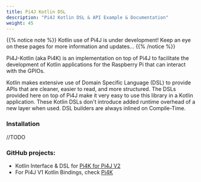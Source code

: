 ```yaml
---
title: Pi4J Kotlin DSL
description: "Pi4J Kotlin DSL & API Example & Documentation"
weight: 45
---
```


{{% notice note %}}
Kotlin use of Pi4J is under development! 
Keep an eye on these pages for more information and updates...
{{% /notice %}}

Pi4J-Kotlin (aka Pi4K) is an implementation on top of Pi4J to facilitate the development of Kotlin applications for the Raspberry Pi that can interact with the GPIOs.

Kotlin makes extensive use of Domain Specific Language (DSL) to provide APIs that are cleaner, easier to read, and more structured. The DSLs provided here on top of Pi4J make it very easy to use this library in a Kotlin application. These Kotlin DSLs don't introduce added runtime overhead of a new layer when used. DSL builders are always inlined on Compile-Time.

### Installation
//TODO

### GitHub projects:

* Kotlin Interface & DSL for [Pi4K for Pi4J V2](https://github.com/Pi4J/pi4j-kotlin)  
* For Pi4J V1 Kotlin Bindings, check [Pi4K](https://github.com/mhashim6/Pi4K)